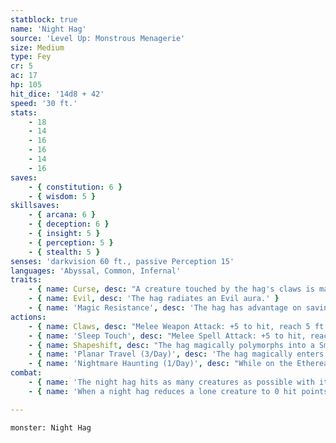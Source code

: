 ```yaml
---
statblock: true
name: 'Night Hag'
source: 'Level Up: Monstrous Menagerie'
size: Medium
type: Fey
cr: 5
ac: 17
hp: 105
hit_dice: '14d8 + 42'
speed: '30 ft.'
stats:
    - 18
    - 14
    - 16
    - 16
    - 14
    - 16
saves:
    - { constitution: 6 }
    - { wisdom: 5 }
skillsaves:
    - { arcana: 6 }
    - { deception: 6 }
    - { insight: 5 }
    - { perception: 5 }
    - { stealth: 5 }
senses: 'darkvision 60 ft., passive Perception 15'
languages: 'Abyssal, Common, Infernal'
traits:
    - { name: Curse, desc: "A creature touched by the hag's claws is magically cursed for 30 days. While under this curse, the target has disadvantage on attack rolls made against the hag." }
    - { name: Evil, desc: 'The hag radiates an Evil aura.' }
    - { name: 'Magic Resistance', desc: 'The hag has advantage on saving throws against spells and magical effects.' }
actions:
    - { name: Claws, desc: "Melee Weapon Attack: +5 to hit, reach 5 ft., one creature. Hit: 12 (2d8 + 3) slashing damage, and the target is subject to the hag's Curse trait." }
    - { name: 'Sleep Touch', desc: "Melee Spell Attack: +5 to hit, reach 5 ft., one creature. Hit: The target falls asleep for 4 hours or until it takes damage or is shaken awake. Once the hag successfully hits a target, it can't make this attack again until it finishes a long rest." }
    - { name: Shapeshift, desc: "The hag magically polymorphs into a Small or Medium humanoid. Equipment it is carrying isn't transformed. It retains its claws in any form. It has no true form and remains in its current form when it dies." }
    - { name: 'Planar Travel (3/Day)', desc: 'The hag magically enters the Ethereal Plane from the Material Plane, or vice versa. Alternatively, the hag is magically transported to the Material Plane, Hell, or the Abyss, arriving within 10 miles of its desired destination.' }
    - { name: 'Nightmare Haunting (1/Day)', desc: "While on the Ethereal Plane, the hag magically touches a sleeping creature that is under the night hag's Curse and is not protected by a magic circle or protection from evil and good spell or similar magic. As long as the touch persists, the target has terrible nightmares. If the nightmares last for 1 hour, the target gains no benefit from the rest, and its hit point maximum is reduced by 5 (1d10) until the curse ends. If this effect reduces the target's hit points maximum to 0, the target dies and the hag captures its soul. The reduction to the target's hit point maximum lasts until removed by greater restoration or similar magic." }
combat:
    - { name: 'The night hag hits as many creatures as possible with its claws and then escapes to the Ethereal Plane', desc: "Its goal in combat isn't to kill but to curse. It returns later to haunt victims of its curse." }
    - { name: 'When a night hag reduces a lone creature to 0 hit points with its claws, it often knocks the creature out rather than killing it', desc: 'It prefers Nightmare Haunting to mere killing.' }

---
```

```statblock
monster: Night Hag
```
